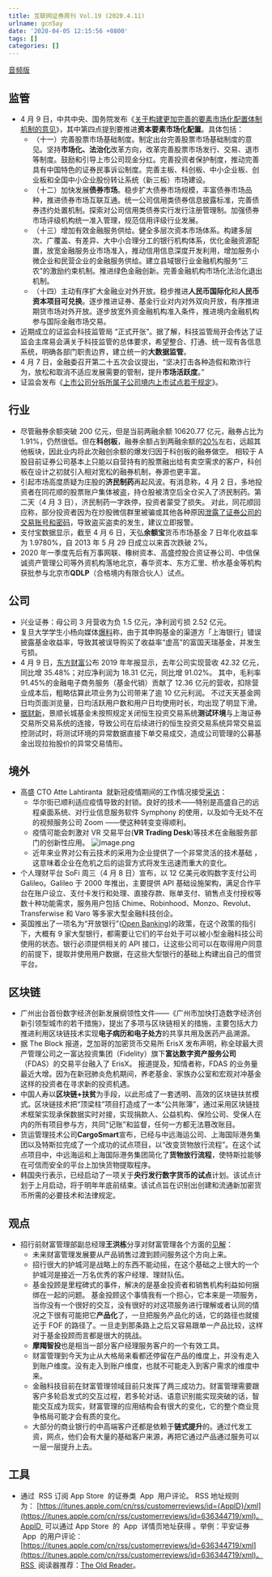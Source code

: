 ```yaml
---
title: 互联网证券周刊 Vol.19 (2020.4.11)
urlname: gcn5ay
date: '2020-04-05 12:15:56 +0800'
tags: []
categories: []
---
```


[音频版](https://www.yuque.com/preview/yuque/0/2020/mp3/147312/1586651113748-5fbc3729-740a-481b-9355-f24a11a5190d.mp3)

## 监管

- 4 月 9 日，中共中央、国务院发布《[关于构建更加完善的要素市场化配置体制机制的意见](http://www.gov.cn/zhengce/2020-04/09/content_5500622.htm)》，其中第四点提到要推进**资本要素市场化配置**。具体包括：
  - （十一）完善股票市场基础制度。制定出台完善股票市场基础制度的意见。坚持**市场化、法治化**改革方向，改革完善股票市场发行、交易、退市等制度。鼓励和引导上市公司现金分红。完善投资者保护制度，推动完善具有中国特色的证券民事诉讼制度。完善主板、科创板、中小企业板、创业板和全国中小企业股份转让系统（新三板）市场建设。
  - （十二）加快发展**债券市场**。稳步扩大债券市场规模，丰富债券市场品种，推进债券市场互联互通。统一公司信用类债券信息披露标准，完善债券违约处置机制。探索对公司信用类债券实行发行注册管理制。加强债券市场评级机构统一准入管理，规范信用评级行业发展。
  - （十三）增加有效金融服务供给。健全多层次资本市场体系。构建多层次、广覆盖、有差异、大中小合理分工的银行机构体系，优化金融资源配置，放宽金融服务业市场准入，推动信用信息深度开发利用，增加服务小微企业和民营企业的金融服务供给。建立县域银行业金融机构服务“三农”的激励约束机制。推进绿色金融创新。完善金融机构市场化法治化退出机制。
  - （十四）主动有序扩大金融业对外开放。稳步推进**人民币国际化**和**人民币资本项目可兑换**。逐步推进证券、基金行业对内对外双向开放，有序推进期货市场对外开放。逐步放宽外资金融机构准入条件，推进境内金融机构参与国际金融市场交易。
- 近期成立的证监会科技监管局 “正式开张”。据了解，科技监管局开会传达了证监会主席易会满关于科技监管的总体要求，希望整合、打通、统一现有各信息系统，明确各部门职责边界，建立统一的**大数据监管**。
- 4 月 7 日，金融委召开第二十五次会议提出，“坚决打击各种造假和欺诈行为，放松和取消不适应发展需要的管制，提升**市场活跃度**。”
- 证监会发布《[上市公司分拆所属子公司境内上市试点若干规定](http://www.csrc.gov.cn/pub/newsite/zjhxwfb/xwdd/201912/t20191213_367504.html)》。

## 行业

- 尽管融券余额突破 200 亿元，但是当前两融余额 10620.77 亿元，融券占比为 1.91%，仍然很低。但在**科创板**，融券余额占到两融余额的[20%](http://finance.caixin.com/2020-04-10/101541257.html)左右，远超其他板块，因此业内将此次融创余额的爆发归因于科创板的融券做空。
  相较于 A 股目前证券公司基本上只能以自营持有的股票融出给有卖空需求的客户，科创板在设计之初就引入相对宽松的融券机制，券源也更丰富。
- 引起市场高度质疑为庄股的**济民制药**再起风波。有消息称，4 月 2 日，多地投资者在同花顺的股票账户集体被盗，持仓股被清空后全仓买入了济民制药。第二天（4 月 3 日），济民制药一字跌停，投资者蒙受了损失。
  对此，同花顺回应称，部分投资者因为在炒股微信群里被骗或其他各种原因[泄露了证券公司的交易账号和密码](https://mp.weixin.qq.com/s?__biz=MzAwODUyMjIzOQ==∣=2651687049&idx=1&sn=107d24b56917a61c8f1054f1165ef643&chksm=8094b819b7e3310f1365c54768d19dbf2b24488d49588a2c7df11ab6838feefd8daed17fefac&scene=126&sessionid=1586521353)，导致盗买盗卖的发生，建议立即报警。
- 支付宝数据显示，截至 4 月 6 日，天弘**余额宝**货币市场基金 7 日年化收益率为 1.9780%，自 2013 年 5 月 29 日成立以来首次跌破 2%。
- 2020 年一季度先后有万事网联、橡树资本、高盛控股合资证券公司、中信保诚资产管理公司等外资机构落地北京，春华资本、东方汇里、桥水基金等机构获批参与北京市**QDLP**（合格境内有限合伙人）试点。

## 公司

- 兴业证券：母公司 3 月营收为负 1.5 亿元，净利润亏损 2.52 亿元。
- 复旦大学学生小杨向媒体[爆料](https://m.21jingji.com/article/20200410/herald/c3e62d36cfe7491306fbbcb9cd5b24b6.html)称，由于其申购基金的渠道方「上海银行」错误披露基金收益率，导致其被误导购买了收益率“虚高”的富国天瑞基金，并发生亏损。
- 4 月 9 日，[东方财富](https://mp.weixin.qq.com/s/K-3arwPM5tkLcYhlrunhOA)公布 2019 年年报显示，去年公司实现营收 42.32 亿元，同比增 35.48%；对应净利润为 18.31 亿元，同比增 91.02%。
  其中，毛利率 91.45%的金融电子商务服务（基金代销）贡献了 12.36 亿元的营收，扣除营业成本后，粗略估算此项业务为公司带来了逾 10 亿元利润。
  不过天天基金网日均页面浏览量，日均活跃用户数和用户日均使用时长，均出现了明显下滑。
- [据财新](http://finance.caixin.com/2020-04-07/101539627.html)，景顺长城基金未按照规定关闭恒生投资交易系统**测试环境**与上海证券交易所交易系统的连接，导致公司在后续进行的恒生投资交易系统异常交易监控测试时，将测试环境的异常数据直接下单交易成交，造成公司管理的公募基金出现拉抬股价的异常交易情形。

## 境外

- 高盛 CTO Atte Lahtiranta  就新冠疫情期间的工作情况接受[采访](https://www.finextra.com/newsarticle/35594/covid-19-goldman-cto-says-remote-tech-working-flawlessly?utm_medium=rssfinextra&utm_source=finextrafeed)：
  - 华尔街已顺利适应疫情导致的封锁。良好的技术——特别是高盛自己的远程桌面系统、对行业信息服务软件 Symphony 的使用，以及如今无处不在的视频服务公司 Zoom ——使这种转变变得顺利。
  - 疫情可能会刺激对 VR 交易平台(**VR Trading Desk**)等技术在金融服务部门的创新性应用。
    ![image.png](https://cdn.nlark.com/yuque/0/2020/png/147312/1586614160923-4d27ce7d-6f83-4e1f-bd85-ec5a3af3a5ae.png#align=left&display=inline&height=427&name=image.png&originHeight=853&originWidth=1521&size=2282512&status=done&style=none&width=760.5)
  - 近年来业界对公有云技术的采用为企业提供了一个非常灵活的技术基础 ，这意味着企业在危机之后的运营方式将发生迅速而重大的变化。
- 个人理财平台 SoFi 周三（4 月 8 日）宣布，以 12 亿美元收购数字支付公司 Galileo。Galileo 于 2000 年推出，主要提供 API 基础设施架构，满足合作平台在账户设立、支付卡发行和处理、直接存款、账单支付、销售点支付授权等数十种功能需求，服务用户包括 Chime、Robinhood、Monzo、Revolut、Transferwise 和 Varo 等多家大型金融科技创企。
- 英国推出了一项名为“开放银行”([Open Banking](https://www.openbanking.org.uk/customers/what-is-open-banking/))的政策，在这个政策的指引下，大概有 9 家大型银行，都需要让它们的平台处于可以被小型金融科技公司使用的状态。银行必须提供相关的 API 接口，让这些公司可以在取得用户同意的前提下，提取并使用用户数据，在这些大型银行的基础上构建出自己的借贷平台。

## 区块链

- 广州出台首份数字经济创新发展纲领性文件——《广州市加快打造数字经济创新引领型城市的若干措施》，提出了多项与区块链相关的措施，主要包括大力推进利用区块链技术实现**电子病历和电子处方**的共享共用及医药产品溯源。
- 据 The Block 报道，芝加哥的加密货币交易所 ErisX 发布声明，称全球最大资产管理公司之一富达投资集团（Fidelity）旗下**富达数字资产服务公司**（FDAS）的交易平台融入了 ErisX。
  报道提及，知情者称，FDAS 的业务量最近大增。因为在新冠肺炎危机期间，养老基金、家族办公室和宏观对冲基金这样的投资者在寻求新的投资机遇。
- 中国人寿以**区块链+扶贫**为手段，以此形成了一套透明、高效的区块链扶贫模式。区块链技术把“顶梁柱”项目打造成了一本“公共账簿”，通过采用区块链技术框架实现承保数据实时对接，实现捐款人、公益机构、保险公司、受保人在内的所有项目参与方，共同“记账”和监督，任何一方都无法篡改账目。
- 货运管理技术公司**CargoSmart**宣布，已经与中远海运公司、上海国际港务集团以及特斯拉完成了一个成功的试点项目，以“改变货物放行流程”。在这个试点项目中，中远海运和上海国际港务集团简化了**货物放行流程**，使特斯拉能够在可信而安全的平台上加快货物提取程序。
- 韩国央行表示，已经启动了一项关于**央行发行数字货币的试点**计划。该试点计划于上月启动，将于明年年底前结束。该试点旨在识别出创建和流通新加密货币所需的必要技术和法律规定。

## 观点

- 招行前财富管理部副总经理**王洪栋**分享对财富管理各个方面的[见解](https://xueqiu.com/4760054939/139520134)：
  - 未来财富管理发展要从产品销售过渡到顾问服务这个方向上来。
  - 招行很大的护城河是战略上的东西不能动摇，在这个基础之上很大的一个护城河是接近一万名优秀的客户经理、理财队伍。
  - 基金投顾是里程碑式的事件，解决的是基金投资者和销售机构利益如何捆绑在一起的问题。
    基金投顾这个事情我有一个担心，它本来是一项服务，当你没有一个很好的交互，没有很好的对这项服务进行理解或者认同的情况之下很有可能把它**产品化**了，一旦把服务产品化的话，它的路径也就接近于 FOF 的路径了。一旦走到那条路上之后又容易跟单一产品比较，这样对于基金投顾而言都是很大的挑战。
  - **摩羯智投**也是相当一部分客户经理服务客户的一个有效工具。
  - 财富管理到今天为止从大格局来看都还停留在产品的维度上，并没有走入到账户维度。没有走入到账户维度，也就不可能走入到客户需求的维度中来。
  - 金融科技目前在财富管理领域目前只发挥了两三成功力。财富管理需要跟客户多轮启发式的交互过程，若多轮对话、语意识别能实现突破的话，智能交互成为现实，财富管理的应用结构会有很大的变化，它的整个商业竞争格局可能才会有质的变化。
  - 大部分的商业银行的中高端客户还都是依赖于**链式提升**的。通过代发工资，网点，他们会有大量的基础客户来源，再把它通过产品通过服务可以一层一层提升上去。

## 工具

- 通过  RSS 订阅 App Store  的证券类  App  用户评论。 RSS 地址规则为： [https://itunes.apple.com/cn/rss/customerreviews/id={AppID}/xml](https://itunes.apple.com/cn/rss/customerreviews/id=636344719/xml)。AppID  可以通过 App Store  的  App  详情页地址获得 。举例：平安证券  App  的用户评论：[https://itunes.apple.com/cn/rss/customerreviews/id=636344719/xml](https://itunes.apple.com/cn/rss/customerreviews/id=636344719/xml)。RSS  阅读器推荐：[The Old Reader](https://theoldreader.com/)。
